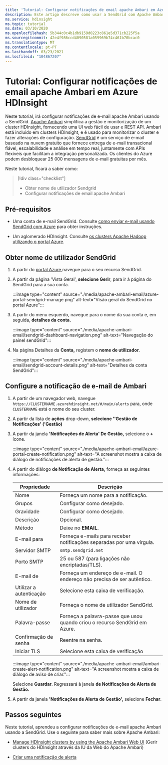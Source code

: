 ```yaml
---
title: 'Tutorial: Configurar notificações de email apache Ambari em Azure HDInsight'
description: Este artigo descreve como usar a SendGrid com Apache Ambari para notificações por e-mail.
ms.service: hdinsight
ms.topic: tutorial
ms.date: 03/10/2020
ms.openlocfilehash: 5b344c0c4b1db9159d0223c861e5d371cb225f5a
ms.sourcegitcommit: 42e4f986ccd4090581a059969b74c461b70bcac0
ms.translationtype: MT
ms.contentlocale: pt-PT
ms.lasthandoff: 03/23/2021
ms.locfileid: "104867207"
---
```

# <a name="tutorial-configure-apache-ambari-email-notifications-in-azure-hdinsight"></a>Tutorial: Configurar notificações de email apache Ambari em Azure HDInsight

Neste tutorial, irá configurar notificações de e-mail apache Ambari usando a SendGrid. [Apache Ambari](./hdinsight-hadoop-manage-ambari.md) simplifica a gestão e monitorização de um cluster HDInsight, fornecendo uma UI web fácil de usar e REST API. Ambari está incluído em clusters HDInsight, e é usado para monitorizar o cluster e fazer alterações de configuração. [SendGrid](https://sendgrid.com/solutions/) é um serviço de e-mail baseado na nuvem gratuito que fornece entrega de e-mail transacional fiável, escalabilidade e análise em tempo real, juntamente com APIs flexíveis que facilitam a integração personalizada. Os clientes do Azure podem desbloquear 25 000 mensagens de e-mail gratuitas por mês.

Neste tutorial, ficará a saber como:

> [!div class="checklist"]
> * Obter nome de utilizador Sendgrid
> * Configurar notificações de email apache Ambari

## <a name="prerequisites"></a>Pré-requisitos

* Uma conta de e-mail SendGrid. Consulte [como enviar e-mail usando SendGrid com Azure](../sendgrid-dotnet-how-to-send-email.md) para obter instruções.

* Um aglomerado HDInsight. Consulte [os clusters Apache Hadoop utilizando o portal Azure](./hdinsight-hadoop-create-linux-clusters-portal.md).

## <a name="obtain-sendgrid-username"></a>Obter nome de utilizador SendGrid

1. A partir do [portal Azure,](https://portal.azure.com)navegue para o seu recurso SendGrid.

1. A partir da página 'Vista Geral', **selecione Gerir**, para ir à página do SendGrid para a sua conta.

    :::image type="content" source="./media/apache-ambari-email/azure-portal-sendgrid-manage.png" alt-text="Visão geral do SendGrid no portal Azure":::

1. A partir do menu esquerdo, navegue para o nome da sua conta e, em seguida, **detalhes da conta.**

    :::image type="content" source="./media/apache-ambari-email/sendgrid-dashboard-navigation.png" alt-text="Navegação do painel sendGrid":::

1. Na página Detalhes da **Conta,** registem o **nome de utilizador.**

    :::image type="content" source="./media/apache-ambari-email/sendgrid-account-details.png" alt-text="Detalhes da conta SendGrid":::

## <a name="configure-ambari-e-mail-notification"></a>Configure a notificação de e-mail de Ambari

1. A partir de um navegador web, navegue `https://CLUSTERNAME.azurehdinsight.net/#/main/alerts` para, onde `CLUSTERNAME` está o nome do seu cluster.

1. A partir da lista de **ações** drop-down, **selecione ''Gestão de Notificações' ('Gestão)**

1. A partir da janela **'Notificações de Alerta' De Gestão,** selecione o **+** ícone.

    :::image type="content" source="./media/apache-ambari-email/azure-portal-create-notification.png" alt-text="A screenshot mostra a caixa de diálogo de notificações de alerta de gestão.":::

1. A partir do diálogo **de Notificação de Alerta,** forneça as seguintes informações:

    |Propriedade |Descrição |
    |---|---|
    |Nome|Forneça um nome para a notificação.|
    |Grupos|Configurar como desejado.|
    |Gravidade|Configurar como desejado.|
    |Descrição|Opcional.|
    |Método|Deixe no **EMAIL**.|
    |E-mail para|Forneça e-mails para receber notificações separadas por uma vírgula.|
    |Servidor SMTP|`smtp.sendgrid.net`|
    |Porto SMTP|25 ou 587 (para ligações não encriptadas/TLS).|
    |E-mail de|Forneça um endereço de e-mail. O endereço não precisa de ser autêntico.|
    |Utilizar a autenticação|Selecione esta caixa de verificação.|
    |Nome de utilizador|Forneça o nome de utilizador SendGrid.|
    |Palavra-passe|Forneça a palavra-passe que usou quando criou o recurso SendGrid em Azure.|
    |Confirmação de senha|Reentre na senha.|
    |Iniciar TLS|Selecione esta caixa de verificação|

    :::image type="content" source="./media/apache-ambari-email/ambari-create-alert-notification.png" alt-text="A screenshot mostra a caixa de diálogo de aviso de criar.":::

    Selecione **Guardar**. Regressará à janela **de Notificações de Alerta de Gestão.**

1. A partir da janela **'Notificações de Alerta de Gestão',** selecione **Fechar**.

## <a name="next-steps"></a>Passos seguintes

Neste tutorial, aprendeu a configurar notificações de e-mail apache Ambari usando a SendGrid. Use o seguinte para saber mais sobre Apache Ambari:

* [Manage HDInsight clusters by using the Apache Ambari Web UI](./hdinsight-hadoop-manage-ambari.md) (Gerir clusters do HDInsight através da IU da Web do Apache Ambari)

* [Criar uma notificação de alerta](https://docs.cloudera.com/HDPDocuments/Ambari-latest/managing-and-monitoring-ambari/content/amb_create_an_alert_notification.html)
